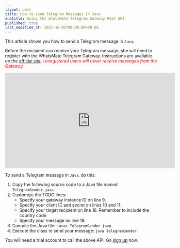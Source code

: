 ```yaml
---
layout: post
title: How to send Telegram Messages in Java
subtitle: Using the WhatsMate Telegram Gateway REST API
published: true
last_modified_at: 2025-10-02T00:00:00+08:00
---
```


This article shows you how to send a Telegram message in `Java`.

Before the recipient can receive your Telegram message, she will need to register with the WhatsMate Telegram Gateway. Instructions are available on the [official site](https://www.whatsmate.net/telegram-gateway-api.html). <span style="color:red">*Unregistered users will never receive messages from the Gateway.*</span>


<iframe width="560" height="315" src="https://www.youtube.com/embed/zW2SVh02Vgo?rel=0&cc_load_policy=1" frameborder="0" allowfullscreen></iframe>


To send a Telegram message in `Java`, do this:

1. Copy the following source code to a Java file named `TelegramSender.java`.  <script src="https://gist.github.com/whatsmate/f3660c4b835c5dcdc2ccbb5b871b8e08.js"></script>
2. Customize the TODO lines:
   * Specify your gateway instance ID on line 9.
   * Specify your client ID and secret on lines 10 and 11.
   * Specify your target recipient on line 18. Remember to include the country code.
   * Specify your message on line 19.
3. Compile the Java file:  `javac TelegramSender.java`
4. Execute the class to send your message: `java TelegramSender`


You will need a trial account to call the above API. Go [sign up](https://www.whatsmate.net/telegram-gateway-api.html) now.



<br>

